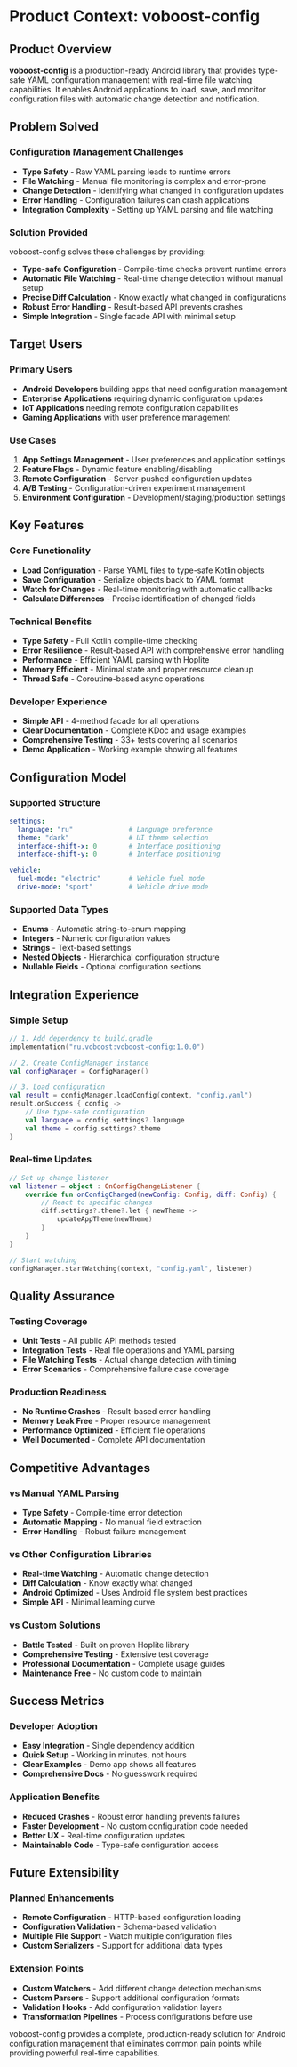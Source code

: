 # Product Context: voboost-config

## Product Overview

**voboost-config** is a production-ready Android library that provides type-safe YAML configuration management with real-time file watching capabilities. It enables Android applications to load, save, and monitor configuration files with automatic change detection and notification.

## Problem Solved

### Configuration Management Challenges
- **Type Safety** - Raw YAML parsing leads to runtime errors
- **File Watching** - Manual file monitoring is complex and error-prone
- **Change Detection** - Identifying what changed in configuration updates
- **Error Handling** - Configuration failures can crash applications
- **Integration Complexity** - Setting up YAML parsing and file watching

### Solution Provided
voboost-config solves these challenges by providing:
- **Type-safe Configuration** - Compile-time checks prevent runtime errors
- **Automatic File Watching** - Real-time change detection without manual setup
- **Precise Diff Calculation** - Know exactly what changed in configurations
- **Robust Error Handling** - Result-based API prevents crashes
- **Simple Integration** - Single facade API with minimal setup

## Target Users

### Primary Users
- **Android Developers** building apps that need configuration management
- **Enterprise Applications** requiring dynamic configuration updates
- **IoT Applications** needing remote configuration capabilities
- **Gaming Applications** with user preference management

### Use Cases
1. **App Settings Management** - User preferences and application settings
2. **Feature Flags** - Dynamic feature enabling/disabling
3. **Remote Configuration** - Server-pushed configuration updates
4. **A/B Testing** - Configuration-driven experiment management
5. **Environment Configuration** - Development/staging/production settings

## Key Features

### Core Functionality
- **Load Configuration** - Parse YAML files to type-safe Kotlin objects
- **Save Configuration** - Serialize objects back to YAML format
- **Watch for Changes** - Real-time monitoring with automatic callbacks
- **Calculate Differences** - Precise identification of changed fields

### Technical Benefits
- **Type Safety** - Full Kotlin compile-time checking
- **Error Resilience** - Result-based API with comprehensive error handling
- **Performance** - Efficient YAML parsing with Hoplite
- **Memory Efficient** - Minimal state and proper resource cleanup
- **Thread Safe** - Coroutine-based async operations

### Developer Experience
- **Simple API** - 4-method facade for all operations
- **Clear Documentation** - Complete KDoc and usage examples
- **Comprehensive Testing** - 33+ tests covering all scenarios
- **Demo Application** - Working example showing all features

## Configuration Model

### Supported Structure
```yaml
settings:
  language: "ru"              # Language preference
  theme: "dark"               # UI theme selection
  interface-shift-x: 0        # Interface positioning
  interface-shift-y: 0        # Interface positioning

vehicle:
  fuel-mode: "electric"       # Vehicle fuel mode
  drive-mode: "sport"         # Vehicle drive mode
```

### Supported Data Types
- **Enums** - Automatic string-to-enum mapping
- **Integers** - Numeric configuration values
- **Strings** - Text-based settings
- **Nested Objects** - Hierarchical configuration structure
- **Nullable Fields** - Optional configuration sections

## Integration Experience

### Simple Setup
```kotlin
// 1. Add dependency to build.gradle
implementation("ru.voboost:voboost-config:1.0.0")

// 2. Create ConfigManager instance
val configManager = ConfigManager()

// 3. Load configuration
val result = configManager.loadConfig(context, "config.yaml")
result.onSuccess { config ->
    // Use type-safe configuration
    val language = config.settings?.language
    val theme = config.settings?.theme
}
```

### Real-time Updates
```kotlin
// Set up change listener
val listener = object : OnConfigChangeListener {
    override fun onConfigChanged(newConfig: Config, diff: Config) {
        // React to specific changes
        diff.settings?.theme?.let { newTheme ->
            updateAppTheme(newTheme)
        }
    }
}

// Start watching
configManager.startWatching(context, "config.yaml", listener)
```

## Quality Assurance

### Testing Coverage
- **Unit Tests** - All public API methods tested
- **Integration Tests** - Real file operations and YAML parsing
- **File Watching Tests** - Actual change detection with timing
- **Error Scenarios** - Comprehensive failure case coverage

### Production Readiness
- **No Runtime Crashes** - Result-based error handling
- **Memory Leak Free** - Proper resource management
- **Performance Optimized** - Efficient file operations
- **Well Documented** - Complete API documentation

## Competitive Advantages

### vs Manual YAML Parsing
- **Type Safety** - Compile-time error detection
- **Automatic Mapping** - No manual field extraction
- **Error Handling** - Robust failure management

### vs Other Configuration Libraries
- **Real-time Watching** - Automatic change detection
- **Diff Calculation** - Know exactly what changed
- **Android Optimized** - Uses Android file system best practices
- **Simple API** - Minimal learning curve

### vs Custom Solutions
- **Battle Tested** - Built on proven Hoplite library
- **Comprehensive Testing** - Extensive test coverage
- **Professional Documentation** - Complete usage guides
- **Maintenance Free** - No custom code to maintain

## Success Metrics

### Developer Adoption
- **Easy Integration** - Single dependency addition
- **Quick Setup** - Working in minutes, not hours
- **Clear Examples** - Demo app shows all features
- **Comprehensive Docs** - No guesswork required

### Application Benefits
- **Reduced Crashes** - Robust error handling prevents failures
- **Faster Development** - No custom configuration code needed
- **Better UX** - Real-time configuration updates
- **Maintainable Code** - Type-safe configuration access

## Future Extensibility

### Planned Enhancements
- **Remote Configuration** - HTTP-based configuration loading
- **Configuration Validation** - Schema-based validation
- **Multiple File Support** - Watch multiple configuration files
- **Custom Serializers** - Support for additional data types

### Extension Points
- **Custom Watchers** - Add different change detection mechanisms
- **Custom Parsers** - Support additional configuration formats
- **Validation Hooks** - Add configuration validation layers
- **Transformation Pipelines** - Process configurations before use

voboost-config provides a complete, production-ready solution for Android configuration management that eliminates common pain points while providing powerful real-time capabilities.